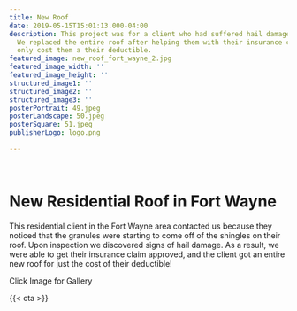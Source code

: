 ```yaml
---
title: New Roof
date: 2019-05-15T15:01:13.000-04:00
description: This project was for a client who had suffered hail damage on their roof.
  We replaced the entire roof after helping them with their insurance company so it
  only cost them a their deductible.
featured_image: new_roof_fort_wayne_2.jpg
featured_image_width: ''
featured_image_height: ''
structured_image1: ''
structured_image2: ''
structured_image3: ''
posterPortrait: 49.jpeg
posterLandscape: 50.jpeg
posterSquare: 51.jpeg
publisherLogo: logo.png

---
```

<br>
<h1 class="h2 col-10 mx4 pb3 pt3">New Residential Roof in Fort Wayne</h1>
<p class="col-10 mx4 pb1 pt1">This residential client in the Fort Wayne area contacted us because they noticed that the granules were starting to come off of the shingles on their roof. Upon inspection we discovered signs of hail damage. As a result, we were able to get their insurance claim approved, and the client got an entire new roof for just the cost of their deductible!</p>
<p class="col-6 mx4 pb1 pt1">  <span>Click Image for Gallery</span>
<amp-img lightbox="hero"
  src="/new_roof_fort_wayne_2.jpg"
  width="400"
  height="300"
  layout="responsive"></p>

</amp-img>

<div hidden>
  <amp-img lightbox="hero"
    src="/new_roof_fort_wayne.jpg"
    layout="responsive"
    width="400"
    height="710"></amp-img>
</div>
</p>

{{< cta >}}